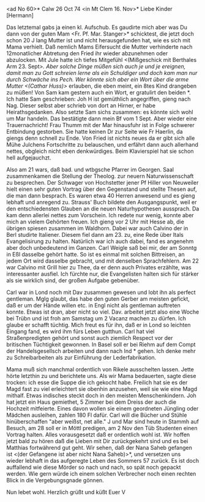 <ad No 60>* Calw 26 Oct 74
 <in Mt Clem 16. Nov>*
Liebe Kinder [Hermann]

Das letztemal gabs ja einen kl. Aufschub. Es gaudirte mich aber was Du dann von der guten Mam <Fr. Pf. Mar. Stanger>* schicktest, die jetzt doch schon 20 J lang Mutter ist und nicht herausgefunden hat, wie es sich mit Mama verhielt. Daß nemlich Mams Eifersucht die Mutter verhinderte nach 12monatlicher Abtretung den Fried ihr wieder abzunehmen oder abzulocken. 
Mit Jule hatte ich tiefes Mitgefühl <(Mißgeschick mit Berthales Arm 23. Sept>*. Aber solche Dinge müßen sich auch je und je ereignen, damit man zu Gott schreien lerne als ein Schuldiger und doch kam man nur durch Schwäche ins Pech. Wer könnte sich aber ein Wort über die arme Mutter <(Cathar Huss)>* erlauben, die eben meint, ein 8tes Kind drangeben zu müßen! 
Von Sam kam gestern auch ein Wort, er gratulirt den beiden <Marie und Joh. Hesse.>*. Ich hatte Sam geschrieben: Joh H ist gemüthlich angegriffen, gieng nach Nag. Dieser selbst aber schrieb von dort an Hirner, er habe Heirathsgedanken. Also setzte Sam sichs zusammen: es könnte sich wohl um Mar handeln. Das bestätigte dann mein Bf vom 1 Sept. Aber wieder eine Trauernachricht! Frau Thumm mit der Mar hinausfuhr ist in Folge schwerer Entbindung gestorben. Sie hatte keinen Dr zur Seite wie Fr Haerlin, da giengs denn schnell zu Ende. Von Fried ist nichts neues da er gibt sich alle Mühe Julchens Fortschritte zu belauschen, und erfährt dann auch allerhand nettes, obgleich nicht eben denkwürdiges. Beim Klavierspiel hat sie schon hell aufgejauchzt.

Also am 21 wars, daß bad. und wtbgsche Pfarrer im Georgen. Saal zusammenkamen die Stellung der Theolog. zur neuern Naturwissenschaft zu besprechen. Der Schwager von Hochstetter jener Pf Hiller von Neuweiler hielt einen sehr guten Vortrag über den Gegenstand und stellte Thesen auf, die man dann besprach. Es waren etwa 40 Herren anwesend und es gieng lebhaft und anregend zu. Strauss' Buch bildete den Ausgangspunkt, weil er den entschiedensten Glauben an die neuen Naturhypothesen aussprach. Da kam denn allerlei nettes zum Vorschein. Ich redete nur wenig, konnte aber mich an vielem Gehörten freuen. Ich gieng vor 2 Uhr mit Hesse ab, die übrigen spiesen zusammen im Waldhorn. Dabei war auch Calvino der in Berl studirte Italiener. Diesem fiel dann am 23. zu, eine Rede über Itals Evangelisirung zu halten. Natürlich war ich auch dabei, fand es angenehm aber doch unbedeutend im Ganzen. Carl Weigle saß bei mir, der am Sonntg in Eßl dasselbe gehört hatte. So ist es einmal mit solchen Bittreisen, an jedem Ort wird dasselbe gebracht, und mit denselben Sprachfehlern. Am 22 war Calvino mit Grill hier zu Thee, da er denn auch Privates erzählte, was interessanter ausfiel. Ich fürchte nur, die Evangelisten halten sich für stärker als sie wirklich sind, der großen Aufgabe gebenüber.

Carl war in Lond noch mit Dav zusammen gewesen und lobt ihn als perfect gentleman. Mglg glaubt, das habe den guten Gerber am meisten gefickt, daß er um der Hände willen etc. in Engl nicht als gentleman auftreten konnte. Etwas ist dran, aber nicht so viel. Dav. arbeitet jetzt also eine Woche bei Trübn und ist froh am Samstag um 2 Vacanz machen zu dürfen. Ich glaube er schafft tüchtig. Mich freut es für ihn, daß er in Lond so leichten Eingang fand, es wird ihm fürs Leben gutthun. Carl hat viel Straßenpredigten gehört und sonst auch ziemlich Respect vor der britischen Tüchtigkeit gewonnen. In Basel soll er bei Riehm auf dem Compt der Handelsgesellsch arbeiten und dann nach Ind <Afrika>* gehen. Ich denke mehr zu Schreibarbeiten als zur Einführung der Lederfabrikation.

Mama muß sich manchmal ordentlich von Rikele ausschelten lassen. Jette hörte letzthin zu und berichtete uns. Als wir Mama bedauerten, sagte diese trocken: ich esse die Suppe die ich gekocht habe. Freilich hat sie es der Magd fast zu viel erleichtert sie obenhin anzusehen, weil sie wie eine Magd mithalf. Etwas indisches steckt doch in den meisten Menschenkindern. 
Joh hat jetzt ein Haus gemiethet, 5 Zimmer bei dem Dreiss der auch die Hochzeit mitfeierte. Eines davon wollen sie einem geordneten Jüngling oder Mädchen ausleihen, zahlen 180 Fl dafür. Carl will die Bücher und Stühle hinüberschaffen "aber weißst, net alle." J und Mar sind heute in Stammh auf Besuch, am 28 soll er in Möttl predigen, am 2 Nov den Tüb Studenten einen Vortrag halten. Alles vorausgesetzt daß er ordentlich wohl ist. 
Wir hoffen jetzt bald zu hören daß die Lieben mit Dir zurückgekehrt sind und es bei Matthias fortwährend gut geht. Wir sehen, daß der Nana Saheb gefangen ist <(der Gefangene ist aber nicht Nana Saheb)>*, und versetzen uns wieder lebhaft in das aufgeregte Leben des Sommers 57 zurück. Es ist doch auffallend wie diese Mörder so nach und nach, so spät noch gepackt werden. Wie gern würde ich einem solchen Verbrecher noch einen rechten Blick in die Vergebungsgnade gönnen.

Nun lebet wohl. Herzlich grüßt und küßt
 Euer V
